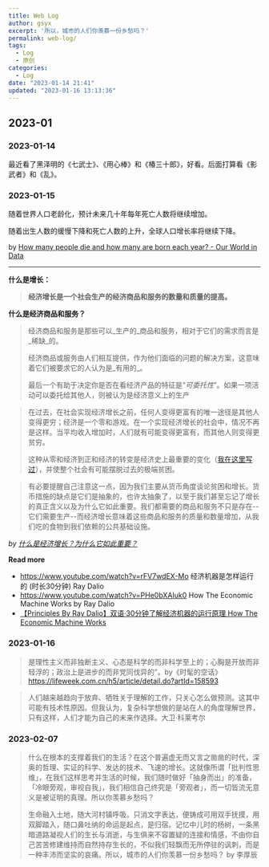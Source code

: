 ```yaml
---
title: Web Log
author: gsyx
excerpt: '所以，城市的人们你羡慕一份乡愁吗？'
permalink: web-log/
tags:
  - Log
  - 原创
categories:
  - Log
date: "2023-01-14 21:41"
updated: "2023-01-16 13:13:36"
---
```


## 2023-01

### 2023-01-14

最近看了黑泽明的《七武士》、《用心棒》和《椿三十郎》，好看。后面打算看《影武者》和《乱》。


### 2023-01-15

随着世界人口老龄化，预计未来几十年每年死亡人数将继续增加。

随着出生人数的缓慢下降和死亡人数的上升，全球人口增长率将继续下降。

by 
[How many people die and how many are born each year? - Our World in Data](https://ourworldindata.org/births-and-deaths)

---

**什么是增长：**

> **经济增长是一个社会生产的经济商品和服务的数量和质量的提高。**


**什么是经济商品和服务？**

> 经济商品和服务是那些可以_生产的_商品和服务，相对于它们的需求而言是_稀缺_的。
> 
> 经济商品或服务由人们相互提供，作为他们面临的问题的解决方案，这意味着它们被要求它的人认为是_有用的_。
> 
> 最后一个有助于决定你是否在看经济产品的特征是“_可委托性_”。如果一项活动可以委托给其他人，则被认为是经济意义上的生产


> 在过去，在社会实现经济增长之前，任何人变得更富有的唯一途径是其他人变得更穷；经济是一个零和游戏。在一个实现经济增长的社会中，情况不再是这样。当平均收入增加时，人们就有可能变得更富有，而其他人则变得更贫穷。
> 
> 这种从零和经济到正和经济的转变是经济史上最重要的变化（[我在这里写过](https://ourworldindata.org/poverty-minimum-growth-needed)），并使整个社会有可能摆脱过去的极端贫困。


> 有必要提醒自己注意这一点，因为我们主要从货币角度谈论贫困和增长。货币措施的缺点是它们是抽象的，也许太抽象了，以至于我们甚至忘记了增长的真正含义以及为什么它如此重要。我们都需要的商品和服务不只是存在--它们需要生产--而经济增长意味着这些商品和服务的质量和数量增加，从我们吃的食物到我们依赖的公共基础设施。

_by [什么是经济增长？为什么它如此重要？](https://ourworldindata.org/what-is-economic-growth)_

**Read more**

- https://www.youtube.com/watch?v=rFV7wdEX-Mo 经济机器是怎样运行的 (时长30分钟) Ray Dalio
- https://www.youtube.com/watch?v=PHe0bXAIuk0 How The Economic Machine Works by Ray Dalio
- [【Principles By Ray Dalio】双语·30分钟了解经济机器的运行原理 How The Economic Machine Works](https://www.bilibili.com/video/BV1X4411U76y)


### 2023-01-16

> 是理性主义而非独断主义、心态是科学的而非科学至上的；心胸是开放而非轻浮的；政治上是进步的而非党同伐异的”。by《时髦的空话》https://lifeweek.com.cn/h5/article/detail.do?artId=158593

> 人们越来越趋向于放弃、牺牲关于理解的工作，只关心怎么做预测。这其中可能有技术性原因。但我认为，复杂科学想做的是站在人的角度理解世界，只有这样，人们才能为自己的未来作选择。大卫·科莱考尔


### 2023-02-07

> 什么在根本的支撑着我们的生活？在这个普遍虚无而又言之凿凿的时代，深奥的哲理、实证的科学、发达的技术、飞速的增长。这就像所谓「批判性思维」，在我们这样思考并生活的时候，我们随时做好「抽身而出」的准备，「冷眼旁观，审视自我」，我们相信自己终究是「旁观者」，而一切皆流无意义是被证明的真理。所以你羡慕乡愁吗？
> 
> 生命融入土地，随大河村镇呼吸。只消文字表达，便铸成可用双手抚摸，用双脚踏入，随口鼻吐纳的命运是起点，是归宿。记忆中儿时的杨树，一条黑暗道路凝视人们的生长与消逝，与生俱来不容置疑的连接和情感，不由你自己苦苦修建维持而自然持存生长的，不似我们轻飘而无所停驻的讽刺，而是一种丰沛而坚实的哀痛。所以，城市的人们你羡慕一份乡愁吗？ by 李厚辰




